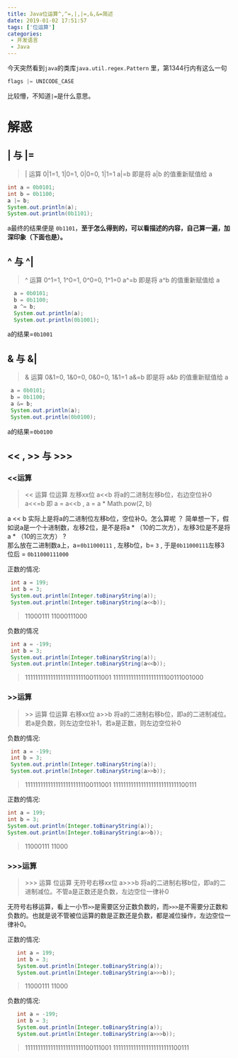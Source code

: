 ```yaml
---
title: Java位运算^,^=,|,|=,&,&=简述
date: 2019-01-02 17:51:57
tags: ['位运算']
categories: 
 - 开发语言
 - Java
---
```



今天突然看到`java`的类库`java.util.regex.Pattern` 里，第1344行内有这么一句

```java
flags |= UNICODE_CASE
```

比较懵，不知道`|=`是什么意思。

# 解惑
## | 与 |=

>| 运算  0|1=1, 1|0=1, 0|0=0, 1|1=1
a|=b 即是将 a|b 的值重新赋值给 a

```java
int a = 0b0101;
int b = 0b1100;
a |= b;
System.out.println(a);
System.out.println(0b1101);
```

a最终的结果便是 `0b1101`，**至于怎么得到的，可以看描述的内容，自己算一遍，加深印象（下面也是）。**

## ^ 与 ^|

>^ 运算  0^1=1, 1^0=1, 0^0=0, 1^1=0
a^=b 即是将 a^b 的值重新赋值给 a

```java
  a = 0b0101;
  b = 0b1100;
  a ^= b;
  System.out.println(a);
  System.out.println(0b1001);
```
a的结果=`0b1001`

## & 与 &|

>& 运算  0&1=0, 1&0=0, 0&0=0, 1&1=1
a&=b 即是将 a&b 的值重新赋值给 a

```java
 a = 0b0101;
 b = 0b1100;
 a &= b;
 System.out.println(a);
 System.out.println(0b0100);
```

a的结果=`0b0100`

## << , >> 与 >>>

### <<运算

><< 运算 位运算 左移xx位
a<<b 将a的二进制左移b位，右边空位补0
a<<=b  即 a = a<<b , a = a * Math.pow(2, b)

a << b 实际上是将a的二进制位左移b位，空位补0。怎么算呢 ？ 简单想一下，假如说a是一个十进制数，左移2位，是不是将a \* （10的二次方），左移3位是不是将a \* （10的三次方） ?  
那么放在二进制数a上，a=`0b11000111` , 左移b位，b= `3` , 于是`0b11000111`左移3位后 = `0b11000111000` 

正数的情况:

```java
 int a = 199;
 int b = 3;
 System.out.println(Integer.toBinaryString(a));
 System.out.println(Integer.toBinaryString(a<<b));
```

>11000111
11000111000

 负数的情况

```java
 int a = -199;
 int b = 3;
 System.out.println(Integer.toBinaryString(a));
 System.out.println(Integer.toBinaryString(a<<b));
```

>11111111111111111111111100111001
11111111111111111111100111001000

### >>运算

>\>> 运算 位运算 右移xx位
a>>b 将a的二进制右移b位，即a的二进制减位。若a是负数，则左边空位补1，若a是正数，则左边空位补0

负数的情况:

```java
 int a = -199;
 int b = 3;
 System.out.println(Integer.toBinaryString(a));
 System.out.println(Integer.toBinaryString(a>>b));
```
>11111111111111111111111100111001
11111111111111111111111111100111

正数的情况:

```java
int a = 199;
int b = 3;
System.out.println(Integer.toBinaryString(a));
System.out.println(Integer.toBinaryString(a>>b));
```

>11000111
11000

### >>>运算

>\>>> 运算 位运算 无符号右移xx位
a>>>b 将a的二进制右移b位，即a的二进制减位。不管a是正数还是负数，左边空位一律补0

无符号右移运算，看上一小节`>>`是需要区分正数负数的，而`>>>`是不需要分正数和负数的。也就是说不管被位运算的数是正数还是负数，都是减位操作，左边空位一律补0。

正数的情况:

```java
   int a = 199;
   int b = 3;
   System.out.println(Integer.toBinaryString(a));
   System.out.println(Integer.toBinaryString(a>>>b));
```

>11000111
11000

负数的情况:

```java
   int a = -199;
   int b = 3;
   System.out.println(Integer.toBinaryString(a));
   System.out.println(Integer.toBinaryString(a>>>b));
```

>11111111111111111111111100111001
11111111111111111111111100111
